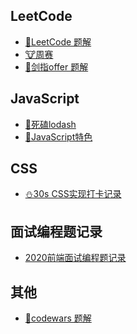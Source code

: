 ## LeetCode
- [🐹LeetCode 题解](lc.md)
- [🐮周赛]()
- [🐶剑指offer 题解](offer.md)
## JavaScript
- [🐍死磕lodash]()
- [🐷JavaScript特色]()
## CSS
- [⛄️30s CSS实现打卡记录]()
## 面试编程题记录
- [2020前端面试编程题记录]()
## 其他
- [🐨codewars 题解](codewars.md)

